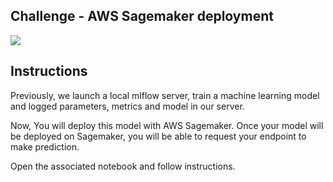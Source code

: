 ## Challenge - AWS Sagemaker deployment 

![](https://www.inawisdom.com/wp-content/uploads/2018/01/sagemaker-logo-900x400.png)

## Instructions

Previously, we launch a local mlflow server, train a machine learning model and logged parameters, metrics and model in our server.

Now, You will deploy this model with AWS Sagemaker. Once your model will be deployed on Sagemaker, you will be able to request your endpoint to make prediction.

Open the associated notebook and follow instructions.
